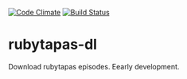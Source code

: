 [![Code Climate](https://codeclimate.com/github/mfilej/rubytapas-dl.png)](https://codeclimate.com/github/mfilej/rubytapas-dl)
[![Build Status](https://travis-ci.org/mfilej/rubytapas-dl.png?branch=master)](https://travis-ci.org/mfilej/rubytapas-dl)

rubytapas-dl
============

Download rubytapas episodes. Eearly development.
